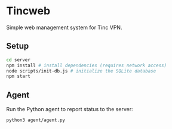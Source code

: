 # Tincweb

Simple web management system for Tinc VPN.

## Setup

```bash
cd server
npm install # install dependencies (requires network access)
node scripts/init-db.js # initialize the SQLite database
npm start
```

## Agent

Run the Python agent to report status to the server:

```bash
python3 agent/agent.py
```

